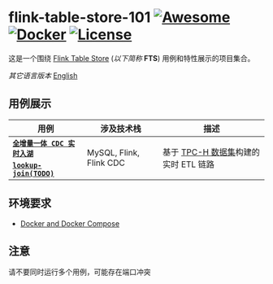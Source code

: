 # flink-table-store-101 [![Awesome](https://cdn.rawgit.com/sindresorhus/awesome/d7305f38d29fed78fa85652e3a63e154dd8e8829/media/badge.svg)](https://github.com/sindresorhus/awesome) [![Docker](https://badgen.net/badge/icon/docker?icon=docker&label)](https://https://docker.com/) [![License](https://img.shields.io/badge/License-Apache_2.0-blue.svg)](https://opensource.org/licenses/Apache-2.0)

这是一个围绕 [Flink Table Store](https://github.com/apache/flink-table-store) (*以下简称* **FTS**) 用例和特性展示的项目集合。

*其它语言版本* [English](https://github.com/LadyForest/flink-table-store-101#readme)

## 用例展示
<table>
    <thead>
        <tr>
            <th>用例</th>
            <th>涉及技术栈</th>
            <th>描述</th>
        </tr>
    </thead>
    <tbody>
        <tr>
          <td><b><code><a href="https://github.com/LadyForest/flink-table-store-101/blob/master/real-time-update/README.zh.md">全增量一体 CDC 实时入湖</a></code></b></td>
            <td rowspan=2>MySQL, Flink, Flink CDC</td>
            <td rowspan=2>基于 <a href="https://www.tpc.org/tpch/">TPC-H 数据集</a>构建的实时 ETL 链路</td>
        </tr>
        <tr>
          <td><b><code><a href="https://github.com/LadyForest/flink-table-store-101/tree/master/lookup-join">lookup-join(TODO)</a></code></b></td>
        </tr>
    </tbody>
</table>

## 环境要求
- [Docker and Docker Compose](https://docs.docker.com/)

## 注意
请不要同时运行多个用例，可能存在端口冲突